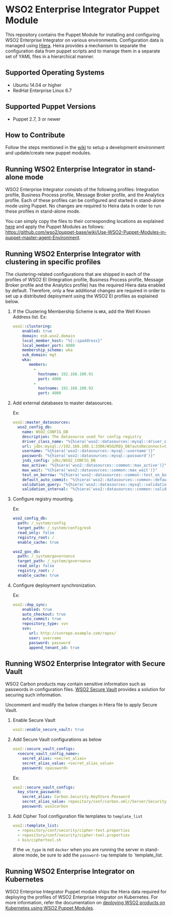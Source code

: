 # WSO2 Enterprise Integrator Puppet Module

This repository contains the Puppet Module for installing and configuring WSO2 Enterprise Integrator on various environments. Configuration data is managed using [Hiera](http://docs.puppetlabs.com/hiera/1/). Heira provides a mechanism to separate the configuration data from puppet scripts and to manage them in a separate set of YAML files in a hierarchical manner.

## Supported Operating Systems

- Ubuntu 14.04 or higher
- RedHat Enterprise Linux 6.7

## Supported Puppet Versions

- Puppet 2.7, 3 or newer

## How to Contribute
Follow the steps mentioned in the [wiki](https://github.com/wso2/puppet-base/wiki) to setup a development environment and update/create new puppet modules.

## Running WSO2 Enterprise Integrator in stand-alone mode
WSO2 Enterprise Integrator consists of the following profiles: Integration profile, Business Process profile, Message Broker profile, and the Analytics profile. Each of these profiles can be configured and started in stand-alone mode using Puppet. No changes are required to Heira data in order to run these profiles in stand-alone mode.

You can simply copy the files to their corresponding locations as explained [here](https://github.com/wso2/puppet-base/wiki) and apply the Puppet Modules as follows: https://github.com/wso2/puppet-base/wiki/Use-WSO2-Puppet-Modules-in-puppet-master-agent-Environment.

## Running WSO2 Enterprise Integrator with clustering in specific profiles

The clustering-related configurations that are shipped in each of the profiles of WSO2 EI (Integration profile, Business Process profile, Message Broker profile and the Analytics profile) has the required Hiera data enabled by default. Therefore, only a few additional changes are required in order to set up a distributed deployment using the WSO2 EI profiles as explained below.


1. If the Clustering Membership Scheme is `WKA`, add the Well Known Address list.
     Ex:
    ```yaml
    wso2::clustering:
        enabled: true
        domain: esb.wso2.domain
        local_member_host: "%{::ipaddress}"
        local_member_port: 4000
        membership_scheme: wka
        sub_domain: mgt
        wka:
           members:
             -
               hostname: 192.168.100.91
               port: 4000
             -
               hostname: 192.168.100.92
               port: 4000
    ```

2. Add external databases to master datasources.

   Ex:
    ```yaml
    wso2::master_datasources:
      wso2_config_db:
        name: WSO2_CONFIG_DB
        description: The datasource used for config registry
        driver_class_name: "%{hiera('wso2::datasources::mysql::driver_class_name')}"
        url: jdbc:mysql://192.168.100.1:3306/WSO2REG_DB?autoReconnect=true
        username: "%{hiera('wso2::datasources::mysql::username')}"
        password: "%{hiera('wso2::datasources::mysql::password')}"
        jndi_config: jdbc/WSO2_CONFIG_DB
        max_active: "%{hiera('wso2::datasources::common::max_active')}"
        max_wait: "%{hiera('wso2::datasources::common::max_wait')}"
        test_on_borrow: "%{hiera('wso2::datasources::common::test_on_borrow')}"
        default_auto_commit: "%{hiera('wso2::datasources::common::default_auto_commit')}"
        validation_query: "%{hiera('wso2::datasources::mysql::validation_query')}"
        validation_interval: "%{hiera('wso2::datasources::common::validation_interval')}"

    ```
3. Configure registry mounting.

   Ex:
    ```yaml
    wso2_config_db:
      path: /_system/config
      target_path: /_system/config/esb
      read_only: false
      registry_root: /
      enable_cache: true

    wso2_gov_db:
      path: /_system/governance
      target_path: /_system/governance
      read_only: false
      registry_root: /
      enable_cache: true
    ```

4. Configure deployment synchronization.

    Ex:
    ```yaml
    wso2::dep_sync:
        enabled: true
        auto_checkout: true
        auto_commit: true
        repository_type: svn
        svn:
           url: http://svnrepo.example.com/repos/
           user: username
           password: password
           append_tenant_id: true
    ```

## Running WSO2 Enterprise Integrator with Secure Vault
WSO2 Carbon products may contain sensitive information such as passwords in configuration files. [WSO2 Secure Vault](https://docs.wso2.com/display/Carbon444/Securing+Passwords+in+Configuration+Files) provides a solution for securing such information.

Uncomment and modify the below changes in Hiera file to apply Secure Vault.

1. Enable Secure Vault

    ```yaml
    wso2::enable_secure_vault: true
    ```

2. Add Secure Vault configurations as below

    ```yaml
    wso2::secure_vault_configs:
      <secure_vault_config_name>:
        secret_alias: <secret_alias>
        secret_alias_value: <secret_alias_value>
        password: <password>
    ```

    Ex:
    ```yaml
    wso2::secure_vault_configs:
      key_store_password:
        secret_alias: Carbon.Security.KeyStore.Password
        secret_alias_value: repository/conf/carbon.xml//Server/Security/KeyStore/Password,false
        password: wso2carbon
    ```
3. Add Cipher Tool configuration file templates to `template_list`

    ```yaml
    wso2::template_list:
      - repository/conf/security/cipher-text.properties
      - repository/conf/security/cipher-tool.properties
      - bin/ciphertool.sh
    ```

     If the `vm_type` is not `docker` when you are running the server in stand-alone mode, be sure to add the `password-tmp` template to `template_list.


## Running WSO2 Enterprise Integrator on Kubernetes
WSO2 Enterprise Integrator Puppet module ships the Hiera data required for deploying the profiles of WSO2 Enterprise Integrator on Kubernetes. For more information, refer the documentation on [deploying WSO2 products on Kubernetes using WSO2 Puppet Modules](https://docs.wso2.com/display/PM210/Deploying+WSO2+Products+on+Kubernetes+Using+WSO2+Puppet+Modules).
